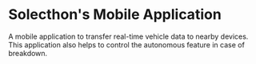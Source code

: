 # Solecthon's Mobile Application

A mobile application to transfer real-time vehicle data to nearby devices. This application also helps to control the autonomous feature in case of breakdown.

